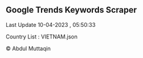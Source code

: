

## Google Trends Keywords Scraper 
 
Last Update 10-04-2023 , 05:50:33

Country List :
VIETNAM.json



© Abdul Muttaqin 
